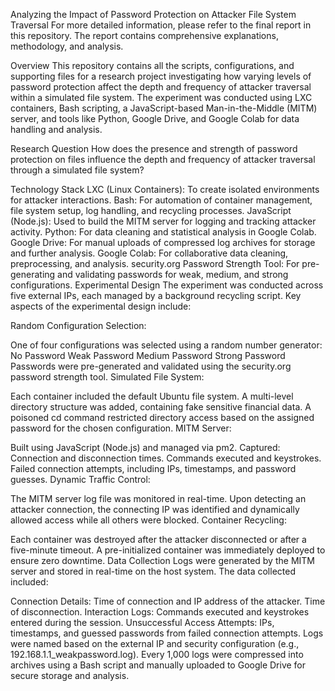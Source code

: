 Analyzing the Impact of Password Protection on Attacker File System Traversal
For more detailed information, please refer to the final report in this repository. The report contains comprehensive explanations, methodology, and analysis.

Overview
This repository contains all the scripts, configurations, and supporting files for a research project investigating how varying levels of password protection affect the depth and frequency of attacker traversal within a simulated file system. The experiment was conducted using LXC containers, Bash scripting, a JavaScript-based Man-in-the-Middle (MITM) server, and tools like Python, Google Drive, and Google Colab for data handling and analysis.

Research Question
How does the presence and strength of password protection on files influence the depth and frequency of attacker traversal through a simulated file system?

Technology Stack
LXC (Linux Containers): To create isolated environments for attacker interactions.
Bash: For automation of container management, file system setup, log handling, and recycling processes.
JavaScript (Node.js): Used to build the MITM server for logging and tracking attacker activity.
Python: For data cleaning and statistical analysis in Google Colab.
Google Drive: For manual uploads of compressed log archives for storage and further analysis.
Google Colab: For collaborative data cleaning, preprocessing, and analysis.
security.org Password Strength Tool: For pre-generating and validating passwords for weak, medium, and strong configurations.
Experimental Design
The experiment was conducted across five external IPs, each managed by a background recycling script. Key aspects of the experimental design include:

Random Configuration Selection:

One of four configurations was selected using a random number generator:
No Password
Weak Password
Medium Password
Strong Password
Passwords were pre-generated and validated using the security.org password strength tool.
Simulated File System:

Each container included the default Ubuntu file system.
A multi-level directory structure was added, containing fake sensitive financial data.
A poisoned cd command restricted directory access based on the assigned password for the chosen configuration.
MITM Server:

Built using JavaScript (Node.js) and managed via pm2.
Captured:
Connection and disconnection times.
Commands executed and keystrokes.
Failed connection attempts, including IPs, timestamps, and password guesses.
Dynamic Traffic Control:

The MITM server log file was monitored in real-time.
Upon detecting an attacker connection, the connecting IP was identified and dynamically allowed access while all others were blocked.
Container Recycling:

Each container was destroyed after the attacker disconnected or after a five-minute timeout.
A pre-initialized container was immediately deployed to ensure zero downtime.
Data Collection
Logs were generated by the MITM server and stored in real-time on the host system. The data collected included:

Connection Details:
Time of connection and IP address of the attacker.
Time of disconnection.
Interaction Logs:
Commands executed and keystrokes entered during the session.
Unsuccessful Access Attempts:
IPs, timestamps, and guessed passwords from failed connection attempts.
Logs were named based on the external IP and security configuration (e.g., 192.168.1.1_weakpassword.log). Every 1,000 logs were compressed into archives using a Bash script and manually uploaded to Google Drive for secure storage and analysis.
